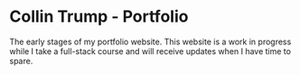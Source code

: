 # Collin Trump - Portfolio
The early stages of my portfolio website.
This website is a work in progress while I take a full-stack course and will receive updates when I have time to spare.
